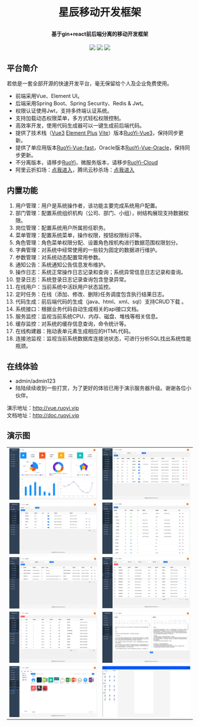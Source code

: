 
<h1 align="center" style="margin: 30px 0 30px; font-weight: bold;">星辰移动开发框架</h1>
<h4 align="center">基于gin+react前后端分离的移动开发框架</h4>
<p align="center">
	<a href="https://gitee.com/y_project/RuoYi-Vue/stargazers"><img src="https://img.shields.io/github/stars/unicornB/shadmin.svg?style=social&label=Stars"></a>
	<a href="https://gitee.com/y_project/RuoYi-Vue"><img src="https://img.shields.io/badge/RuoYi-v3.8.9-brightgreen.svg"></a>
	<a href="https://gitee.com/y_project/RuoYi-Vue/blob/master/LICENSE"><img src="https://img.shields.io/github/license/mashape/apistatus.svg"></a>
</p>

## 平台简介

若依是一套全部开源的快速开发平台，毫无保留给个人及企业免费使用。

* 前端采用Vue、Element UI。
* 后端采用Spring Boot、Spring Security、Redis & Jwt。
* 权限认证使用Jwt，支持多终端认证系统。
* 支持加载动态权限菜单，多方式轻松权限控制。
* 高效率开发，使用代码生成器可以一键生成前后端代码。
* 提供了技术栈（[Vue3](https://v3.cn.vuejs.org) [Element Plus](https://element-plus.org/zh-CN) [Vite](https://cn.vitejs.dev)）版本[RuoYi-Vue3](https://gitcode.com/yangzongzhuan/RuoYi-Vue3)，保持同步更新。
* 提供了单应用版本[RuoYi-Vue-fast](https://gitcode.com/yangzongzhuan/RuoYi-Vue-fast)，Oracle版本[RuoYi-Vue-Oracle](https://gitcode.com/yangzongzhuan/RuoYi-Vue-Oracle)，保持同步更新。
* 不分离版本，请移步[RuoYi](https://gitee.com/y_project/RuoYi)，微服务版本，请移步[RuoYi-Cloud](https://gitee.com/y_project/RuoYi-Cloud)
* 阿里云折扣场：[点我进入](http://aly.ruoyi.vip)，腾讯云秒杀场：[点我进入](http://txy.ruoyi.vip)&nbsp;&nbsp;

## 内置功能

1.  用户管理：用户是系统操作者，该功能主要完成系统用户配置。
2.  部门管理：配置系统组织机构（公司、部门、小组），树结构展现支持数据权限。
3.  岗位管理：配置系统用户所属担任职务。
4.  菜单管理：配置系统菜单，操作权限，按钮权限标识等。
5.  角色管理：角色菜单权限分配、设置角色按机构进行数据范围权限划分。
6.  字典管理：对系统中经常使用的一些较为固定的数据进行维护。
7.  参数管理：对系统动态配置常用参数。
8.  通知公告：系统通知公告信息发布维护。
9.  操作日志：系统正常操作日志记录和查询；系统异常信息日志记录和查询。
10. 登录日志：系统登录日志记录查询包含登录异常。
11. 在线用户：当前系统中活跃用户状态监控。
12. 定时任务：在线（添加、修改、删除)任务调度包含执行结果日志。
13. 代码生成：前后端代码的生成（java、html、xml、sql）支持CRUD下载 。
14. 系统接口：根据业务代码自动生成相关的api接口文档。
15. 服务监控：监视当前系统CPU、内存、磁盘、堆栈等相关信息。
16. 缓存监控：对系统的缓存信息查询，命令统计等。
17. 在线构建器：拖动表单元素生成相应的HTML代码。
18. 连接池监视：监视当前系统数据库连接池状态，可进行分析SQL找出系统性能瓶颈。

## 在线体验

- admin/admin123  
- 陆陆续续收到一些打赏，为了更好的体验已用于演示服务器升级。谢谢各位小伙伴。

演示地址：http://vue.ruoyi.vip  
文档地址：http://doc.ruoyi.vip

## 演示图

<table>
    <tr>
        <td><img src="https://github.com/unicornB/shadmin/blob/master/images/1.jpg?raw=true"/></td>
        <td><img src="https://github.com/unicornB/shadmin/blob/master/images/2.jpg?raw=true"/></td>
    </tr>
    <tr>
        <td><img src="https://github.com/unicornB/shadmin/blob/master/images/3.jpg?raw=true"/></td>
        <td><img src="https://github.com/unicornB/shadmin/blob/master/images/4.jpg?raw=true"/></td>
    </tr>
    <tr>
        <td><img src="https://github.com/unicornB/shadmin/blob/master/images/5.jpg?raw=true"/></td>
        <td><img src="https://github.com/unicornB/shadmin/blob/master/images/6.jpg?raw=true"/></td>
    </tr>
	<tr>
        <td><img src="https://github.com/unicornB/shadmin/blob/master/images/7.jpg?raw=true"/></td>
        <td><img src="https://github.com/unicornB/shadmin/blob/master/images/8.jpg?raw=true"/></td>
    </tr>	 
    <tr>
        <td><img src="https://github.com/unicornB/shadmin/blob/master/images/9.jpg?raw=true"/></td>
        <td><img src="https://github.com/unicornB/shadmin/blob/master/images/10.jpg?raw=true"/></td>
    </tr>
	
</table>


